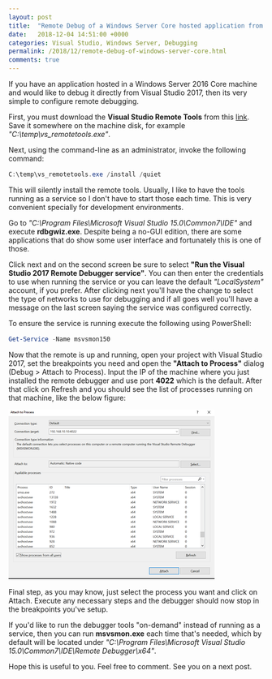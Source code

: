 ```yaml
---
layout: post
title:  "Remote Debug of a Windows Server Core hosted application from VS 2017"
date:   2018-12-04 14:51:00 +0000
categories: Visual Studio, Windows Server, Debugging
permalink: /2018/12/remote-debug-of-windows-server-core.html
comments: true
---
```

If you have an application hosted in a Windows Server 2016 Core machine and would like to debug it directly from Visual Studio 2017, then its very simple to configure remote debugging.

First, you must download the **Visual Studio Remote Tools** from this [link](https://visualstudio.microsoft.com/downloads/?q=remote+tools#remote-tools-for-visual-studio-2017). Save it somewhere on the machine disk, for example *"C:\temp\vs_remotetools.exe"*.

Next, using the command-line as an administrator, invoke the following command:

``` powershell
C:\temp\vs_remotetools.exe /install /quiet
```

This will silently install the remote tools. Usually, I like to have the tools running as a service so I don't have to start those each time. This is very convenient specially for development environments.

Go to *"C:\Program Files\Microsoft Visual Studio 15.0\Common7\IDE"* and execute **rdbgwiz.exe**. Despite being a no-GUI edition, there are some applications that do show some user interface and fortunately this is one of those.

Click next and on the second screen be sure to select **"Run the Visual Studio 2017 Remote Debugger service"**. You can then enter the credentials to use when running the service or you can leave the default *"LocalSystem"* account, if you prefer. After clicking next you'll have the change to select the type of networks to use for debugging and if all goes well you'll have a message on the last screen saying the service was configured correctly.

To ensure the service is running execute the following using PowerShell:

``` powershell
Get-Service -Name msvsmon150
```

Now that the remote is up and running, open your project with Visual Studio 2017, set the breakpoints you need and open the **"Attach to Process"** dialog (Debug > Attach to Process). Input the IP of the machine where you just installed the remote debugger and use port **4022** which is the default. After that click on Refresh and you should see the list of processes running on that machine, like the below figure:

![Visual Studio - Attach to Process dialog](/assets/img/vs_attach_to_process.png)

Final step, as you may know, just select the process you want and click on Attach. Execute any necessary steps and the debugger should now stop in the breakpoints you've setup.

If you'd like to run the debugger tools "on-demand" instead of running as a service, then you can run **msvsmon.exe** each time that's needed, which by default will be located under *"C:\Program Files\Microsoft Visual Studio 15.0\Common7\IDE\Remote Debugger\x64"*.

Hope this is useful to you. Feel free to comment. See you on a next post.
